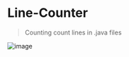 # Line-Counter
> Counting count lines in .java files

![image](https://user-images.githubusercontent.com/68866537/196955948-2ee29223-fb23-4440-ad6f-a4dff033a579.png)
